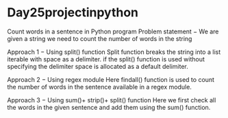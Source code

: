# Day25projectinpython
Count words in a sentence in Python program
Problem statement − We are given a string we need to count the number of words in the string

Approach 1 − Using split() function
Split function breaks the string into a list iterable with space as a delimiter. if the split() function is used without specifying the delimiter space is allocated as a default delimiter.

Approach 2 − Using regex module
Here findall() function is used to count the number of words in the sentence available in a regex module.

Approach 3 − Using sum()+ strip()+ split() function
Here we first check all the words in the given sentence and add them using the sum() function.
